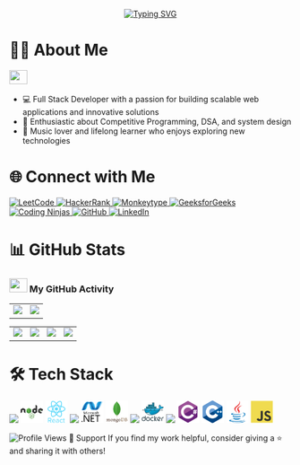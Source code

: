 <p align="center"> <a href="https://git.io/typing-svg"> <img src="https://readme-typing-svg.herokuapp.com?font=Fira+Code&weight=600&pause=1000&color=0A66C2&center=true&width=750&lines=I'm+Pradeep+Singh,+a+Dedicated+Learner+and+Full-Stack+Developer" alt="Typing SVG" /> </a> </p>
<h1>👨‍💻 About Me</h1> <img src="https://media2.giphy.com/media/QssGEmpkyEOhBCb7e1/giphy.gif" width="32" height="25" /> <ul> <li>💻 Full Stack Developer with a passion for building scalable web applications and innovative solutions</li> <li>🧠 Enthusiastic about Competitive Programming, DSA, and system design</li> <li>🎵 Music lover and lifelong learner who enjoys exploring new technologies</li> </ul>
<h1>🌐 Connect with Me</h1>
<div align="left"> <a href="https://leetcode.com/DeepThinking44" target="_blank" rel="noreferrer"> <img src="https://leetcode.com/static/images/LeetCode_logo_rvs.png" width="36" alt="LeetCode" /> </a> <a href="https://www.hackerrank.com/profile/pradeepsinghsat1" target="_blank" rel="noreferrer"> <img src="https://upload.wikimedia.org/wikipedia/commons/4/40/HackerRank_Icon-1000px.png" width="36" alt="HackerRank" /> </a> <a href="https://monkeytype.com/account" target="_blank" rel="noreferrer"> <img src="https://cdn-1.webcatalog.io/catalog/monkeytype/monkeytype-icon-filled.png" width="36" alt="Monkeytype" /> </a> <a href="https://www.geeksforgeeks.org/user/deepthinking44" target="_blank" rel="noreferrer"> <img src="https://media.geeksforgeeks.org/wp-content/uploads/20220413171711/gfgblack.png" width="36" alt="GeeksforGeeks" /> </a> <a href="https://www.naukri.com/code360/profile/DeepThinking44" target="_blank" rel="noreferrer"> <img src="https://icon-library.com/images/icon-ninja/icon-ninja-14.jpg" width="36" alt="Coding Ninjas" /> </a> <a href="https://www.github.com/D6-80428-pradeep" target="_blank" rel="noreferrer"> <img src="https://raw.githubusercontent.com/danielcranney/readme-generator/main/public/icons/socials/github.svg" width="32" alt="GitHub" /> </a> <a href="https://www.linkedin.com/in/pradeep-singh-96983b196/" target="_blank" rel="noreferrer"> <img src="https://raw.githubusercontent.com/danielcranney/readme-generator/main/public/icons/socials/linkedin.svg" width="32" alt="LinkedIn" /> </a> </div>
<h1>📊 GitHub Stats</h1>
<h3><img src="https://media2.giphy.com/media/QssGEmpkyEOhBCb7e1/giphy.gif" width="32" height="25" /> My GitHub Activity</h3> <table> <tr> <td><img src="https://github-profile-summary-cards.vercel.app/api/cards/profile-details?username=DeepThinking44&theme=github_dark" width="100%"/></td> <td><img src="https://github-readme-streak-stats.herokuapp.com/?user=DeepThinking44&theme=merko" width="100%"/></td> </tr> </table> <table> <tr> <td><img src="https://github-profile-summary-cards.vercel.app/api/cards/stats?username=DeepThinking44&theme=github_dark" /></td> <td><img src="https://github-profile-summary-cards.vercel.app/api/cards/productive-time?username=DeepThinking44&theme=github_dark&utcOffset=5" /></td> <td><img src="https://github-profile-summary-cards.vercel.app/api/cards/repos-per-language?username=DeepThinking44&theme=github_dark" /></td> <td><img src="https://github-profile-summary-cards.vercel.app/api/cards/most-commit-language?username=DeepThinking44&theme=github_dark" /></td> </tr> </table>
<h1>🛠️ Tech Stack</h1>
<p align="left"> <a href="https://angular.io" target="_blank"><img src="https://angular.io/assets/images/logos/angular/angular.svg" width="40" /></a> <a href="https://nodejs.org" target="_blank"><img src="https://raw.githubusercontent.com/devicons/devicon/master/icons/nodejs/nodejs-original-wordmark.svg" width="40" /></a> <a href="https://reactjs.org" target="_blank"><img src="https://raw.githubusercontent.com/devicons/devicon/master/icons/react/react-original-wordmark.svg" width="40" /></a> <a href="https://spring.io/" target="_blank"><img src="https://www.vectorlogo.zone/logos/springio/springio-icon.svg" width="40" /></a> <a href="https://dotnet.microsoft.com/" target="_blank"><img src="https://raw.githubusercontent.com/devicons/devicon/master/icons/dot-net/dot-net-original-wordmark.svg" width="40" /></a> <a href="https://www.mongodb.com/" target="_blank"><img src="https://raw.githubusercontent.com/devicons/devicon/master/icons/mongodb/mongodb-original-wordmark.svg" width="40" /></a> <a href="https://kubernetes.io" target="_blank"><img src="https://www.vectorlogo.zone/logos/kubernetes/kubernetes-icon.svg" width="40" /></a> <a href="https://www.docker.com/" target="_blank"><img src="https://raw.githubusercontent.com/devicons/devicon/master/icons/docker/docker-original-wordmark.svg" width="40" /></a> <a href="https://tailwindcss.com/" target="_blank"><img src="https://www.vectorlogo.zone/logos/tailwindcss/tailwindcss-icon.svg" width="40" /></a> <a href="https://www.w3schools.com/cs/" target="_blank"><img src="https://raw.githubusercontent.com/devicons/devicon/master/icons/csharp/csharp-original.svg" width="40" /></a> <a href="https://www.w3schools.com/cpp/" target="_blank"><img src="https://raw.githubusercontent.com/devicons/devicon/master/icons/cplusplus/cplusplus-original.svg" width="40" /></a> <a href="https://www.java.com" target="_blank"><img src="https://raw.githubusercontent.com/devicons/devicon/master/icons/java/java-original.svg" width="40" /></a> <a href="https://developer.mozilla.org/en-US/docs/Web/JavaScript" target="_blank"><img src="https://raw.githubusercontent.com/devicons/devicon/master/icons/javascript/javascript-original.svg" width="40" /></a> </p>
<img src="https://komarev.com/ghpvc/?username=d6-80428-pradeep&label=Profile%20Views&color=0e75b6&style=flat" alt="Profile Views"/>
🙌 Support
If you find my work helpful, consider giving a ⭐ and sharing it with others!

